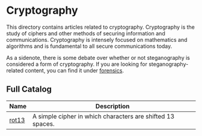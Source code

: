 # Cryptography

This directory contains articles related to cryptography. Cryptography is the study of ciphers and other methods of securing information and communications. Cryptography is intensely focused on mathematics and algorithms and is fundamental to all secure communications today.

As a sidenote, there is some debate over whether or not steganography is considered a form of cryptography. If you are looking for steganography-related content, you can find it under [forensics](../forensics/).

## Full Catalog

| Name                                         | Description                                                      |
| -------------------------------------------- | ---------------------------------------------------------------- |
| [rot13](./rot13.md)                          | A simple cipher in which characters are shifted 13 spaces.       |
